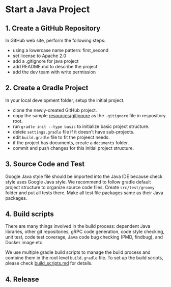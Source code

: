 # Start a Java Project

## 1. Create a GitHub Repository
In GitHub web site, perform the following steps:
* using a lowercase name pattern: first_second
* set license to Apache 2.0
* add a .gitignore for java project
* add README.md to describe the project
* add the dev team with write permission

## 2. Create a Gradle Project
In your local development folder, setup the initial project. 
* clone the newly-created GitHub project.
* copy the sample [resources/gitignore](resources/gitignore) as the `.gitignore` file in respository root.
* run `gradle init --type basic` to initialize basic project structure.
* delete `settings.gradle` file if it doesn't have sub-projects. 
* edit `build.gradle` file to fit the projeect needs. 
* if the project has documents, create a `documents` folder.
* commit and push changes for this initial project structure.

## 3. Source Code and Test 
Google Java style file should be imported into the Java IDE because check style uses Google Java style. 
We recommend to follow gradle default project structure to organize source code files. 
Create `src/test/groovy` folder and put all tests there. Make all test file packages same as their Java packages.

## 4. Build scripts
There are many things involved in the build process: dependent Java libraries, other git repositories, gRPC code generation, code style checking, unit test, code test coverage, Java code bug checking (PMD, findbug),  and Docker image etc. 

We use multiple gradle build scripts to manage the build process and combine them in the root level `build.gradle` file. To set up the build scripts, please check [build_scripts.md](build_scripts.md) for details.

## 4. Release 


